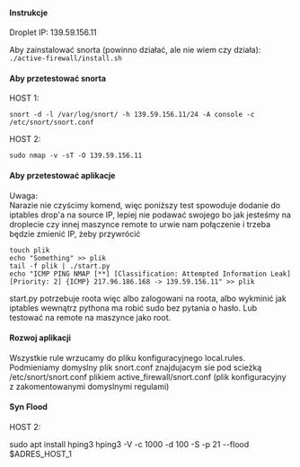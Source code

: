 #### Instrukcje

Droplet IP: 139.59.156.11

Aby zainstalować snorta (powinno działać, ale nie wiem czy działa):  
```./active-firewall/install.sh```

#### Aby przetestować snorta  

HOST 1:
```
snort -d -l /var/log/snort/ -h 139.59.156.11/24 -A console -c /etc/snort/snort.conf
```

HOST 2:
```
sudo nmap -v -sT -O 139.59.156.11
```

#### Aby przetestować aplikacje
Uwaga:  
Narazie nie czyścimy komend, więc poniższy test spowoduje dodanie do iptables drop'a na source IP, lepiej nie podawać swojego bo jak jesteśmy na droplecie
czy innej maszynce remote to urwie nam połączenie i trzeba będzie zmienić IP, żeby przywrócić
```
touch plik
echo "Something" >> plik
tail -f plik | ./start.py
echo "ICMP PING NMAP [**] [Classification: Attempted Information Leak] [Priority: 2] {ICMP} 217.96.186.168 -> 139.59.156.11" >> plik
```

start.py potrzebuje roota więc albo zalogowani na roota, albo wykminić jak iptables wewnątrz pythona ma
robić sudo bez pytania o hasło. Lub testować na remote na maszynce jako root.

#### Rozwoj aplikacji

Wszystkie rule wrzucamy do pliku konfiguracyjnego local.rules. Podmieniamy domyslny plik snort.conf znajdujacym sie pod scieżką /etc/snort/snort.conf plikiem active_firewall/snort.conf (plik konfiguracyjny z zakomentowanymi domyslnymi regulami)

#### Syn Flood

HOST 2:

sudo apt install hping3
hping3 -V  -c 1000 -d 100 -S -p 21 --flood $ADRES_HOST_1
